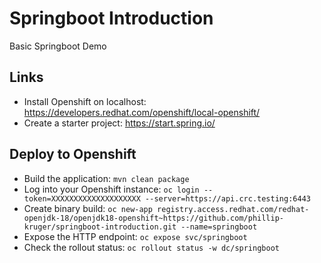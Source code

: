 # Springboot Introduction
Basic Springboot Demo

## Links
- Install Openshift on localhost: https://developers.redhat.com/openshift/local-openshift/
- Create a starter project: https://start.spring.io/

## Deploy to Openshift

- Build the application: `mvn clean package`
- Log into your Openshift instance: `oc login --token=XXXXXXXXXXXXXXXXXXXX --server=https://api.crc.testing:6443`
- Create binary build: `oc new-app registry.access.redhat.com/redhat-openjdk-18/openjdk18-openshift~https://github.com/phillip-kruger/springboot-introduction.git --name=springboot`
- Expose the HTTP endpoint: `oc expose svc/springboot`
- Check the rollout status: `oc rollout status -w dc/springboot`